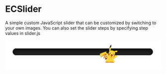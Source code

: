 ECSlider
========

A simple custom JavaScript slider that can be customized by switching to your own images. You can also set the slider steps by specifying step values in slider.js

![alt tag](https://raw.githubusercontent.com/changey/ECSlider/master/images/sample.png)